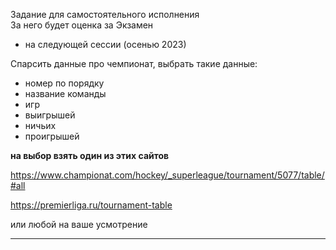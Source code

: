 
Задание для самостоятельного исполнения  
За него будет оценка за Экзамен  

- на следующей сессии (осенью 2023)  


Спарсить данные про чемпионат, выбрать такие данные:  
- номер по порядку  
- название команды  
- игр  
- выигрышей  
- ничьих  
- проигрышей  

**на выбор взять один из этих сайтов**  

https://www.championat.com/hockey/_superleague/tournament/5077/table/#all  

https://premierliga.ru/tournament-table  

или любой на ваше усмотрение  

---  
